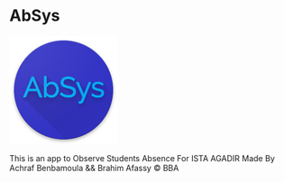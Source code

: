 # AbSys
![alt Absys](https://github.com/BrahimAfa/AbSys/blob/master/app/src/main/res/mipmap-xxxhdpi/ic_absys.png)


This is an app to Observe Students Absence For ISTA AGADIR Made By Achraf Benbamoula && Brahim Afassy 
 © BBA
